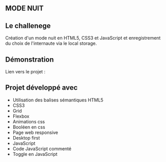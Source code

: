 ## MODE NUIT

## Le challenege

Création d'un mode nuit en HTML5, CSS3 et JavaScript et enregistrement du choix de l'internaute via le local storage.

## Démonstration

Lien vers le projet :

## Projet développé avec

- Utilisation des balises sémantiques HTML5
- CSS3
- Grid
- Flexbox
- Animations css
- Booléen en css
- Page web responsive
- Desktop first
- JavaScript
- Code JavaScript commenté
- Toggle en JavaScript

